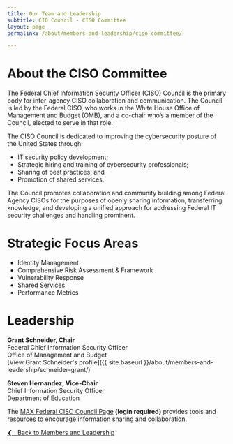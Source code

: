 ```yaml
---
title: Our Team and Leadership
subtitle: CIO Council - CISO Committee
layout: page
permalink: /about/members-and-leadership/ciso-committee/

---
```

# About the CISO Committee
The Federal Chief Information Security Officer (CISO) Council is the primary body for inter-agency CISO collaboration and communication. The Council is led by the Federal CISO, who works in the White House Office of Management and Budget (OMB), and a co-chair who’s a member of the Council, elected to serve in that role.

The CISO Council is dedicated to improving the cybersecurity posture of the United States through:
* IT security policy development;
* Strategic hiring and training of cybersecurity professionals;
* Sharing of best practices; and
* Promotion of shared services.

The Council promotes collaboration and community building among Federal Agency CISOs for the purposes of openly sharing information, transferring knowledge, and developing a unified approach for addressing Federal IT security challenges and handling prominent.

# Strategic Focus Areas
* Identity Management
* Comprehensive Risk Assessment & Framework
* Vulnerability Response
* Shared Services
* Performance Metrics

# Leadership
**Grant Schneider, Chair**<br/>
Federal Chief Information Security Officer<br/>
Office of Management and Budget<br/>
[View Grant Schneider's profile]({{ site.baseurl }}/about/members-and-leadership/schneider-grant/)

**Steven Hernandez, Vice-Chair**<br/>
Chief Information Security Officer<br/>
Department  of Education

The [MAX Federal CISO Council Page](https://community.max.gov/display/Egov/Federal+CISO+Council) **(login required)** provides tools and resources to encourage information sharing and collaboration.

<a href="{{site.baseurl}}/about/members-and-leadership/">&#10094; &nbsp; Back to Members and Leadership</a><br>
